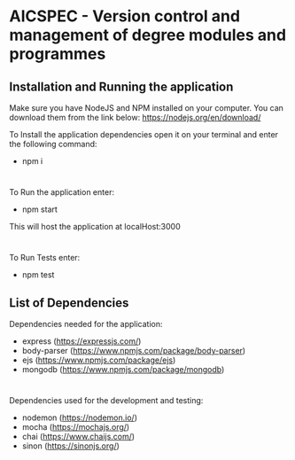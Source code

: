 
# AICSPEC - Version control and management of degree modules and programmes

## Installation and Running the application
Make sure you have NodeJS and NPM installed on your computer. You can download them from the link below:
https://nodejs.org/en/download/

To Install the application dependencies open it on your terminal and enter the following command:
- npm i
#
To Run the application enter:
- npm start

This will host the application at localHost:3000
#
To Run Tests enter:
- npm test

## List of Dependencies
Dependencies needed for the application: 
- express (https://expressjs.com/)
- body-parser (https://www.npmjs.com/package/body-parser)
- ejs (https://www.npmjs.com/package/ejs)
- mongodb (https://www.npmjs.com/package/mongodb)
#
Dependencies used for the development and testing:
- nodemon (https://nodemon.io/)
- mocha (https://mochajs.org/)
- chai (https://www.chaijs.com/)
- sinon (https://sinonjs.org/)